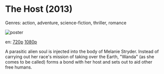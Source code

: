 # The Host (2013)

Genres: action, adventure, science-fiction, thriller, romance

![poster](http://image.tmdb.org/t/p/w500/jnPOLAPQLhqMeDLV2BsQfrd6R11.jpg)

en:
  [720p](magnet:?xt=urn:btih:FBD5AF0E4131C1C6D13CE1FD91A149FA3062A836&tr=udp://glotorrents.pw:6969/announce&tr=udp://tracker.opentrackr.org:1337/announce&tr=udp://torrent.gresille.org:80/announce&tr=udp://tracker.openbittorrent.com:80&tr=udp://tracker.coppersurfer.tk:6969&tr=udp://tracker.leechers-paradise.org:6969&tr=udp://p4p.arenabg.ch:1337&tr=udp://tracker.internetwarriors.net:1337)
  [1080p](magnet:?xt=urn:btih:62995F00C0331EA4B3E6DB0FAF23FFF80D7C03E8&tr=udp://glotorrents.pw:6969/announce&tr=udp://tracker.opentrackr.org:1337/announce&tr=udp://torrent.gresille.org:80/announce&tr=udp://tracker.openbittorrent.com:80&tr=udp://tracker.coppersurfer.tk:6969&tr=udp://tracker.leechers-paradise.org:6969&tr=udp://p4p.arenabg.ch:1337&tr=udp://tracker.internetwarriors.net:1337)
  


A parasitic alien soul is injected into the body of Melanie Stryder. Instead of carrying out her race's mission of taking over the Earth, "Wanda" (as she comes to be called) forms a bond with her host and sets out to aid other free humans.